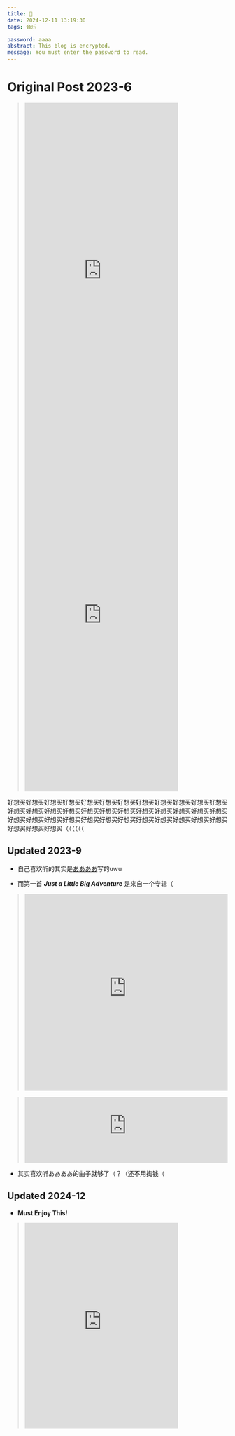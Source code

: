 ```yaml
---
title: 🎵
date: 2024-12-11 13:19:30
tags: 音乐

password: aaaa
abstract: This blog is encrypted.
message: You must enter the password to read.
---
```


# Original Post 2023-6

> <iframe style="border: 0; width: 350px; height: 786px;" src="https://bandcamp.com/EmbeddedPlayer/album=597965908/size=large/bgcol=ffffff/linkcol=63b2cc/transparent=true/" seamless><a href="https://1hzmusic.bandcamp.com/album/1hzgame-vol-2">1HzGame Vol.2 by 1HzMusic</a></iframe><iframe style="border: 0; width: 350px; height: 786px;" src="https://bandcamp.com/EmbeddedPlayer/album=1572000447/size=large/bgcol=ffffff/linkcol=63b2cc/transparent=true/" seamless><a href="https://1hzmusic.bandcamp.com/album/1hzgame-vol-1">1HzGame Vol.1 by 1HzMusic</a></iframe>

好想买好想买好想买好想买好想买好想买好想买好想买好想买好想买好想买好想买好想买好想买好想买好想买好想买好想买好想买好想买好想买好想买好想买好想买好想买好想买好想买好想买好想买好想买好想买好想买好想买好想买好想买好想买好想买好想买好想买（（（（（（



## Updated 2023-9

- 自己喜欢听的其实是[ああああ](https://music.apple.com/cn/artist/%E3%81%82%E3%81%82%E3%81%82%E3%81%82/951421785)写的uwu

- 而第一首 ***Just a Little Big Adventure*** 是来自一个专辑（

>    <iframe allow="autoplay *; encrypted-media *;" frameborder="0" height="450" style="width:100%;max-width:660px;overflow:hidden;background:transparent;" sandbox="allow-forms allow-popups allow-same-origin allow-scripts allow-storage-access-by-user-activation allow-top-navigation-by-user-activation" src="https://embed.music.apple.com/cn/album/hoshikake-sketchbook-vol-1/1681723810"></iframe>

>    <iframe allow="autoplay *; encrypted-media *;" frameborder="0" height="150" style="width:100%;max-width:660px;overflow:hidden;background:transparent;" sandbox="allow-forms allow-popups allow-same-origin allow-scripts allow-storage-access-by-user-activation allow-top-navigation-by-user-activation" src="https://embed.music.apple.com/cn/album/just-a-little-big-adventure/1681723810?i=1681723813"></iframe>

- 其实喜欢听ああああ的曲子就够了（？（还不用掏钱（

## Updated 2024-12

- **Must Enjoy This!**

> <iframe style="border: 0; width: 350px; height: 470px;" src="https://bandcamp.com/EmbeddedPlayer/album=1421259895/size=large/bgcol=ffffff/linkcol=0687f5/tracklist=false/transparent=true/" seamless><a href="https://yonkagor.bandcamp.com/album/linger-in-the-rain">Linger in the Rain by YonKaGor</a></iframe>